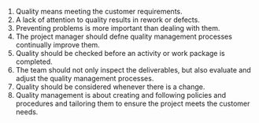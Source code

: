 1. Quality means meeting the customer requirements.<br>
2. A lack of attention to quality results in rework or defects.<br>
3. Preventing problems is more important than dealing with them.<br>
4. The project manager should defne quality management processes continually improve them.<br>
5. Quality should be checked before an activity or work package is completed.<br>
5. The team should not only inspect the deliverables, but also evaluate and adjust the quality management processes.<br>
6. Quality should be considered whenever there is a change.<br>
7. Quality management is about creating and following policies and procedures and tailoring them to ensure the project meets the customer needs.<br>

